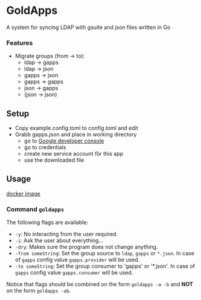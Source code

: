 # GoldApps 
A system for syncing LDAP with gsuite and json files written in Go

### Features
* Migrate groups (from -> to):
  * ldap -> gapps
  * ldap -> json
  * gapps -> json
  * gapps -> gapps
  * json -> gapps
  * (json -> json)

## Setup
* Copy example.config.toml to config.toml and edit
* Grabb gapps.json and place in working directory
    * go to [Google developer console](https://console.developers.google.com)
    * go to credentials
    * create new service account för this app
    * use the downloaded file

## Usage
[docker image](https://hub.docker.com/r/cthit/goldapps/)

### Command `goldapps`

The following flags are available:
* `-y`: No interacting from the user required.
* `-i`: Ask the user about everything...
* `-dry`: Makes sure the program does not change anything.
* `-from someString`: Set the group source to `ldap`, `gapps` or `*.json`. In case of `gapps` config value `gapps.provider` will be used.
* `-to someString`: Set the group consumer to 'gapps' or '*.json'. In case of `gapps` config value `gapps.consumer` will be used.

Notice that flags should be combined on the form `goldapps -a -b` and **NOT** on the form `goldapps -ab`.